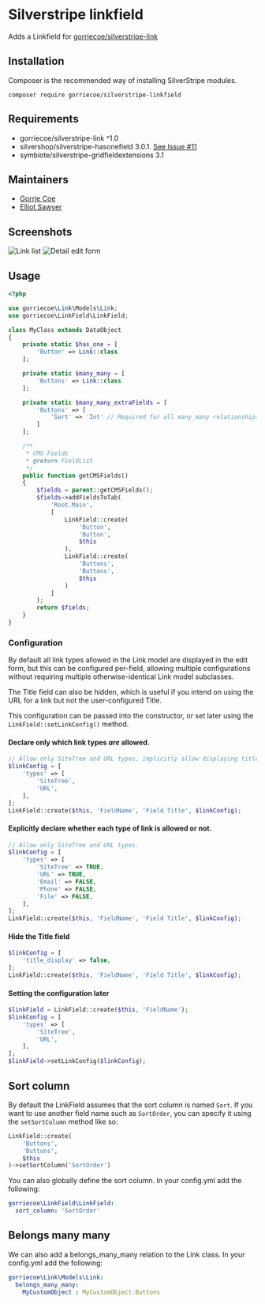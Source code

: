 # Silverstripe linkfield

Adds a Linkfield for [gorriecoe/silverstripe-link](https://github.com/gorriecoe/silverstripe-link)

## Installation
Composer is the recommended way of installing SilverStripe modules.
```
composer require gorriecoe/silverstripe-linkfield
```

## Requirements

- gorriecoe/silverstripe-link ^1.0
- silvershop/silverstripe-hasonefield 3.0.1. [See Issue #11](https://github.com/gorriecoe/silverstripe-linkfield/issues/11#issuecomment-497077936)
- symbiote/silverstripe-gridfieldextensions 3.1

## Maintainers

- [Gorrie Coe](https://github.com/gorriecoe)
- [Elliot Sawyer](https://github.com/elliot-sawyer)

## Screenshots

![Link list](docs/_img/list.png)
![Detail edit form](docs/_img/edit.png)

## Usage

```php
<?php

use gorriecoe\Link\Models\Link;
use gorriecoe\LinkField\LinkField;

class MyClass extends DataObject
{
    private static $has_one = [
        'Button' => Link::class
    ];

    private static $many_many = [
        'Buttons' => Link::class
    ];

    private static $many_many_extraFields = [
        'Buttons' => [
            'Sort' => 'Int' // Required for all many_many relationships
        ]
    ];

    /**
     * CMS Fields
     * @return FieldList
     */
    public function getCMSFields()
    {
        $fields = parent::getCMSFields();
        $fields->addFieldsToTab(
            'Root.Main',
            [
                LinkField::create(
                    'Button',
                    'Button',
                    $this
                ),
                LinkField::create(
                    'Buttons',
                    'Buttons',
                    $this
                )
            ]
        );
        return $fields;
    }
}
```

### Configuration

By default all link types allowed in the Link model are displayed in the edit form, but this can be configured per-field, allowing multiple configurations without requiring multiple otherwise-identical Link model subclasses.

The Title field can also be hidden, which is useful if you intend on using the URL for a link but not the user-configured Title.

This configuration can be passed into the constructor, or set later using the `LinkField::setLinkConfig()` method.

#### Declare only which link types _are_ allowed.
```php
// Allow only SiteTree and URL types, implicitly allow displaying title field.
$linkConfig = [
    'types' => [
        'SiteTree',
        'URL',
    ],
];
LinkField::create($this, 'FieldName', 'Field Title', $linkConfig);
```

#### Explicitly declare whether each type of link is allowed or not.
```php
// Allow only SiteTree and URL types.
$linkConfig = [
    'types' => [
        'SiteTree' => TRUE,
        'URL' => TRUE,
        'Email' => FALSE,
        'Phone' => FALSE,
        'File' => FALSE,
    ],
];
LinkField::create($this, 'FieldName', 'Field Title', $linkConfig);
```

#### Hide the Title field
```php
$linkConfig = [
    'title_display' => false,
];
LinkField::create($this, 'FieldName', 'Field Title', $linkConfig);
```

#### Setting the configuration later
```php
$linkField = LinkField::create($this, 'FieldName');
$linkConfig = [
    'types' => [
        'SiteTree',
        'URL',
    ],
];
$linkField->setLinkConfig($linkConfig);
```

## Sort column

By default the LinkField assumes that the sort column is named `Sort`. If you want to use another field name such as `SortOrder`, you can specify it using the `setSortColumn` method like so:

```php
LinkField::create(
    'Buttons',
    'Buttons',
    $this
)->setSortColumn('SortOrder')
```

You can also globally define the sort column. In your config.yml add the following:

```yml
gorriecoe\LinkField\LinkField:
  sort_column: 'SortOrder'
```

## Belongs many many

We can also add a belongs_many_many relation to the Link class. In your config.yml add the following:

```yml
gorriecoe\Link\Models\Link:
  belongs_many_many:
    MyCustomObject : MyCustomObject.Buttons
```
